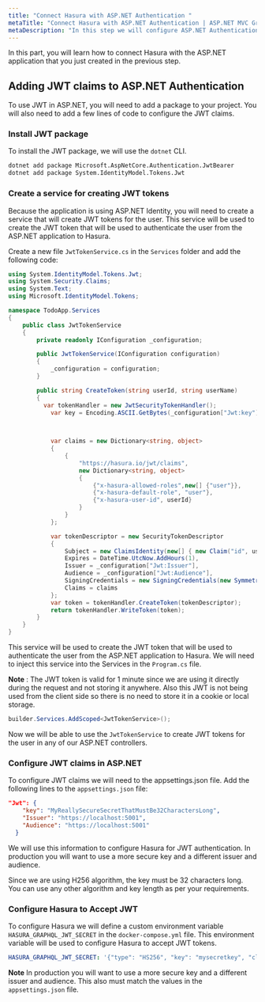 ```yaml
---
title: "Connect Hasura with ASP.NET Authentication "
metaTitle: "Connect Hasura with ASP.NET Authentication | ASP.NET MVC GraphQL Tutorial"
metaDescription: "In this step we will configure ASP.NET Authentication  rules to specify Hasura specific custom claims."
---
```


In this part, you will learn how to connect Hasura with the ASP.NET application that you just created in the previous step.

## Adding JWT claims to ASP.NET Authentication
To use JWT in ASP.NET, you will need to add a package to your project. You will also need to add a few lines of code to configure the JWT claims.

### Install JWT package
To install the JWT package, we will use the `dotnet` CLI.

```bash
dotnet add package Microsoft.AspNetCore.Authentication.JwtBearer
dotnet add package System.IdentityModel.Tokens.Jwt
```

### Create a service for creating JWT tokens
Because the application is using ASP.NET Identity, you will need to create a service that will create JWT tokens for the user. This service will be used to create the JWT token that will be used to authenticate the user from the ASP.NET application to Hasura.

Create a new file `JwtTokenService.cs` in the `Services` folder and add the following code:

```csharp
using System.IdentityModel.Tokens.Jwt;
using System.Security.Claims;
using System.Text;
using Microsoft.IdentityModel.Tokens;

namespace TodoApp.Services
{
    public class JwtTokenService
    {
        private readonly IConfiguration _configuration;

        public JwtTokenService(IConfiguration configuration)
        {
            _configuration = configuration;
        }

        public string CreateToken(string userId, string userName)
        {
          var tokenHandler = new JwtSecurityTokenHandler();
            var key = Encoding.ASCII.GetBytes(_configuration["Jwt:key"]);

            

            var claims = new Dictionary<string, object>
            {
                {
                    "https://hasura.io/jwt/claims", 
                    new Dictionary<string, object>
                    {
                        {"x-hasura-allowed-roles",new[] {"user"}},
                        {"x-hasura-default-role", "user"},
                        {"x-hasura-user-id", userId}
                    }
                }
            };

            var tokenDescriptor = new SecurityTokenDescriptor
            {
                Subject = new ClaimsIdentity(new[] { new Claim("id", userName) }),
                Expires = DateTime.UtcNow.AddHours(1),
                Issuer = _configuration["Jwt:Issuer"],
                Audience = _configuration["Jwt:Audience"],
                SigningCredentials = new SigningCredentials(new SymmetricSecurityKey(key), SecurityAlgorithms.HmacSha256Signature),
                Claims = claims
            };
            var token = tokenHandler.CreateToken(tokenDescriptor);
            return tokenHandler.WriteToken(token);
        }
    }
}
```

This service will be used to create the JWT token that will be used to authenticate the user from the ASP.NET application to Hasura. We will need to inject this service into the Services in the `Program.cs` file.

**Note** : The JWT token is valid for 1 minute since we are using it directly during the request and not storing it anywhere. Also this JWT is not being used from the client side so there is no need to store it in a cookie or local storage.

```csharp
builder.Services.AddScoped<JwtTokenService>();
```

Now we will be able to use the `JwtTokenService` to create JWT tokens for the user in any of our ASP.NET controllers.

### Configure JWT claims in ASP.NET
To configure JWT claims we will need to the appsettings.json file. Add the following lines to the `appsettings.json` file:

```json
"Jwt": {
    "key": "MyReallySecureSecretThatMustBe32CharactersLong",
    "Issuer": "https://localhost:5001",
    "Audience": "https://localhost:5001"
  }
```

We will use this information to configure Hasura for JWT authentication. In production you will want to use a more secure key and a different issuer and audience.

Since we are using H256 algorithm, the key must be 32 characters long. You can use any other algorithm and key length as per your requirements.

### Configure Hasura to Accept JWT
To configure Hasura we will define a custom environment variable `HASURA_GRAPHQL_JWT_SECRET` in the `docker-compose.yml` file. This environment variable will be used to configure Hasura to accept JWT tokens.

```yaml
HASURA_GRAPHQL_JWT_SECRET: '{"type": "HS256", "key": "mysecretkey", "claims_format": "json","audience": "https://localhost:5001", "issuer": "https://localhost:5001"}'
```

**Note** In production you will want to use a more secure key and a different issuer and audience. This also must match the values in the `appsettings.json` file.

